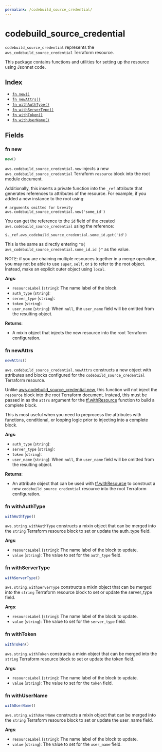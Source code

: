 ```yaml
---
permalink: /codebuild_source_credential/
---
```


# codebuild_source_credential

`codebuild_source_credential` represents the `aws_codebuild_source_credential` Terraform resource.



This package contains functions and utilities for setting up the resource using Jsonnet code.


## Index

* [`fn new()`](#fn-new)
* [`fn newAttrs()`](#fn-newattrs)
* [`fn withAuthType()`](#fn-withauthtype)
* [`fn withServerType()`](#fn-withservertype)
* [`fn withToken()`](#fn-withtoken)
* [`fn withUserName()`](#fn-withusername)

## Fields

### fn new

```ts
new()
```


`aws.codebuild_source_credential.new` injects a new `aws_codebuild_source_credential` Terraform `resource`
block into the root module document.

Additionally, this inserts a private function into the `_ref` attribute that generates references to attributes of the
resource. For example, if you added a new instance to the root using:

    # arguments omitted for brevity
    aws.codebuild_source_credential.new('some_id')

You can get the reference to the `id` field of the created `aws.codebuild_source_credential` using the reference:

    $._ref.aws_codebuild_source_credential.some_id.get('id')

This is the same as directly entering `"${ aws_codebuild_source_credential.some_id.id }"` as the value.

NOTE: if you are chaining multiple resources together in a merge operation, you may not be able to use `super`, `self`,
or `$` to refer to the root object. Instead, make an explicit outer object using `local`.

**Args**:
  - `resourceLabel` (`string`): The name label of the block.
  - `auth_type` (`string`): 
  - `server_type` (`string`): 
  - `token` (`string`): 
  - `user_name` (`string`):  When `null`, the `user_name` field will be omitted from the resulting object.

**Returns**:
- A mixin object that injects the new resource into the root Terraform configuration.


### fn newAttrs

```ts
newAttrs()
```


`aws.codebuild_source_credential.newAttrs` constructs a new object with attributes and blocks configured for the `codebuild_source_credential`
Terraform resource.

Unlike [aws.codebuild_source_credential.new](#fn-new), this function will not inject the `resource`
block into the root Terraform document. Instead, this must be passed in as the `attrs` argument for the
[tf.withResource](https://github.com/tf-libsonnet/core/tree/main/docs#fn-withresource) function to build a complete block.

This is most useful when you need to preprocess the attributes with functions, conditional, or looping logic prior to
injecting into a complete block.

**Args**:
  - `auth_type` (`string`): 
  - `server_type` (`string`): 
  - `token` (`string`): 
  - `user_name` (`string`):  When `null`, the `user_name` field will be omitted from the resulting object.

**Returns**:
  - An attribute object that can be used with [tf.withResource](https://github.com/tf-libsonnet/core/tree/main/docs#fn-withresource) to construct a new `codebuild_source_credential` resource into the root Terraform configuration.


### fn withAuthType

```ts
withAuthType()
```

`aws.string.withAuthType` constructs a mixin object that can be merged into the `string`
Terraform resource block to set or update the auth_type field.



**Args**:
  - `resourceLabel` (`string`): The name label of the block to update.
  - `value` (`string`): The value to set for the `auth_type` field.


### fn withServerType

```ts
withServerType()
```

`aws.string.withServerType` constructs a mixin object that can be merged into the `string`
Terraform resource block to set or update the server_type field.



**Args**:
  - `resourceLabel` (`string`): The name label of the block to update.
  - `value` (`string`): The value to set for the `server_type` field.


### fn withToken

```ts
withToken()
```

`aws.string.withToken` constructs a mixin object that can be merged into the `string`
Terraform resource block to set or update the token field.



**Args**:
  - `resourceLabel` (`string`): The name label of the block to update.
  - `value` (`string`): The value to set for the `token` field.


### fn withUserName

```ts
withUserName()
```

`aws.string.withUserName` constructs a mixin object that can be merged into the `string`
Terraform resource block to set or update the user_name field.



**Args**:
  - `resourceLabel` (`string`): The name label of the block to update.
  - `value` (`string`): The value to set for the `user_name` field.
